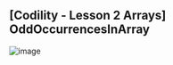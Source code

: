 ## [Codility - Lesson 2 Arrays] OddOccurrencesInArray

![image](https://user-images.githubusercontent.com/22045163/101767118-224a7380-3b27-11eb-9a99-4f33c176d075.png)
